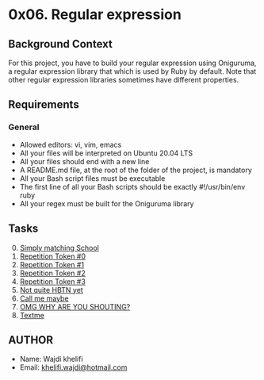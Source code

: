# 0x06. Regular expression
## Background Context
For this project, you have to build your regular expression using Oniguruma, a regular expression library that which is used by Ruby by default. Note that other regular expression libraries sometimes have different properties.

## Requirements
### General
- Allowed editors: vi, vim, emacs
- All your files will be interpreted on Ubuntu 20.04 LTS
- All your files should end with a new line
- A README.md file, at the root of the folder of the project, is mandatory
- All your Bash script files must be executable
- The first line of all your Bash scripts should be exactly #!/usr/bin/env ruby
- All your regex must be built for the Oniguruma library

## Tasks
0. [Simply matching School](./0-simply_match_school.rb)
1. [Repetition Token #0](./1-repetition_token_0.rb)
2. [Repetition Token #1](./2-repetition_token_1.rb)
3. [Repetition Token #2](./3-repetition_token_2.rb)
4. [Repetition Token #3](./4-repetition_token_3.rb)
5. [Not quite HBTN yet](./5-beginning_and_end.rb)
6. [Call me maybe](./6-phone_number.rb)
7. [OMG WHY ARE YOU SHOUTING?](./7-OMG_WHY_ARE_YOU_SHOUTING.rb)
8. [Textme](./100-textme.rb)

## AUTHOR
- Name: Wajdi khelifi
- Email: khelifi.wajdi@hotmail.com
